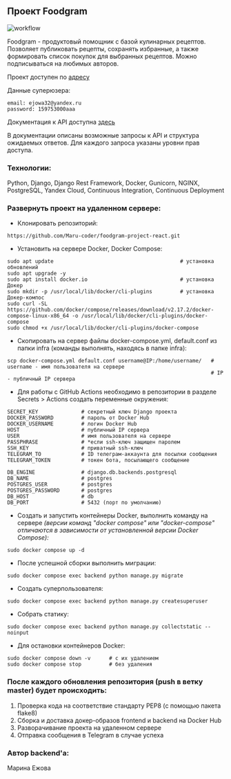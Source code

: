## Проект Foodgram

![workflow](https://github.com/Maru-coder/foodgram-project-react/actions/workflows/foodgram_workflow.yml/badge.svg)

Foodgram - продуктовый помощник с базой кулинарных рецептов. Позволяет публиковать рецепты, сохранять избранные, а также формировать список покупок для выбранных рецептов. Можно подписываться на любимых авторов.

Проект доступен по [адресу](http://51.250.1.240)

Данные суперюзера:

```
email: ejowa32@yandex.ru
password: 159753000aaa
```

Документация к API доступна [здесь](http://51.250.1.240/api/docs/)

В документации описаны возможные запросы к API и структура ожидаемых ответов. Для каждого запроса указаны уровни прав доступа.

### Технологии:

Python, Django, Django Rest Framework, Docker, Gunicorn, NGINX, PostgreSQL, Yandex Cloud, Continuous Integration, Continuous Deployment

### Развернуть проект на удаленном сервере:

- Клонировать репозиторий:

```
https://github.com/Maru-coder/foodgram-project-react.git
```

- Установить на сервере Docker, Docker Compose:

```
sudo apt update                                         # установка обновлений
sudo apt upgrade -y
sudo apt install docker.io                              # установка Докер
sudo mkdir -p /usr/local/lib/docker/cli-plugins         # установка Докер-компос
sudo curl -SL https://github.com/docker/compose/releases/download/v2.17.2/docker-compose-linux-x86_64 -o /usr/local/lib/docker/cli-plugins/docker-compose
sudo chmod +x /usr/local/lib/docker/cli-plugins/docker-compose
```

- Скопировать на сервер файлы docker-compose.yml, default.conf из папки infra (команды выполнять, находясь в папке infra):

```
scp docker-compose.yml default.conf username@IP:/home/username/   # username - имя пользователя на сервере
                                                                  # IP - публичный IP сервера
```

- Для работы с GitHub Actions необходимо в репозитории в разделе Secrets > Actions создать переменные окружения:

```
SECRET_KEY              # секретный ключ Django проекта
DOCKER_PASSWORD         # пароль от Docker Hub
DOCKER_USERNAME         # логин Docker Hub
HOST                    # публичный IP сервера
USER                    # имя пользователя на сервере
PASSPHRASE              # *если ssh-ключ защищен паролем
SSH_KEY                 # приватный ssh-ключ
TELEGRAM_TO             # ID телеграм-аккаунта для посылки сообщения
TELEGRAM_TOKEN          # токен бота, посылающего сообщение

DB_ENGINE               # django.db.backends.postgresql
DB_NAME                 # postgres
POSTGRES_USER           # postgres
POSTGRES_PASSWORD       # postgres
DB_HOST                 # db
DB_PORT                 # 5432 (порт по умолчанию)
```

- Создать и запустить контейнеры Docker, выполнить команду на сервере
*(версии команд "docker compose" или "docker-compose" отличаются в зависимости от установленной версии Docker Compose):*

```
sudo docker compose up -d
```

- После успешной сборки выполнить миграции:

```
sudo docker compose exec backend python manage.py migrate
```

- Создать суперпользователя:

```
sudo docker compose exec backend python manage.py createsuperuser
```

- Собрать статику:

```
sudo docker compose exec backend python manage.py collectstatic --noinput
```

- Для остановки контейнеров Docker:

```
sudo docker compose down -v      # с их удалением
sudo docker compose stop         # без удаления
```

### После каждого обновления репозитория (push в ветку master) будет происходить:

1. Проверка кода на соответствие стандарту PEP8 (с помощью пакета flake8)
2. Сборка и доставка докер-образов frontend и backend на Docker Hub
3. Разворачивание проекта на удаленном сервере
4. Отправка сообщения в Telegram в случае успеха


### Автор backend'а:

Марина Ежова
